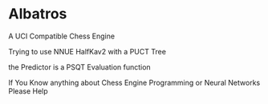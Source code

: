 # Albatros

A UCI Compatible Chess Engine

Trying to use NNUE HalfKav2 with a PUCT Tree
    
the Predictor is a PSQT Evaluation function

If You Know anything about Chess Engine Programming or Neural Networks Please Help
